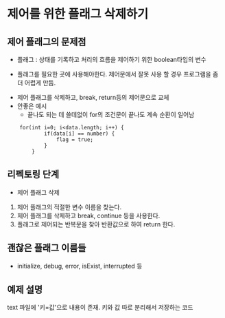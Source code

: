 # 제어를 위한 플래그 삭제하기

## 제어 플래그의 문제점

- 플래그 : 상태를 기록하고 처리의 흐름을 제어하기 위한 boolean타입의 변수

* 플래그를 필요한 곳에 사용해야한다. 제어문에서 잘못 사용 할 경우 프로그램을 좀 더 어렵게 만듬.

- 제어 플래그를 삭제하고, break, return등의 제어문으로 교체
- 안좋은 예시
  - 끝나도 되는 데 쓸데없이 for의 조건문이 끝나도 계속 순환이 일어남

```
    for(int i=0; i<data.length; i++) {
			if(data[i] == number) {
				flag = true;
			}
		}
```

## 리펙토링 단계

- 제어 플래그 삭제

1. 제어 플래그의 적절한 변수 이름을 찾는다.
2. 제어 플래그를 삭제하고 break, continue 등을 사용한다.
3. 플래그로 제어되는 반복문을 찾아 반환값으로 하여 return 한다.

## 괜찮은 플래그 이름들

- initialize, debug, error, isExist, interrupted 등

## 예제 설명

text 파일에 '키=값'으로 내용이 존재.
키와 값 따로 분리해서 저장하는 코드
